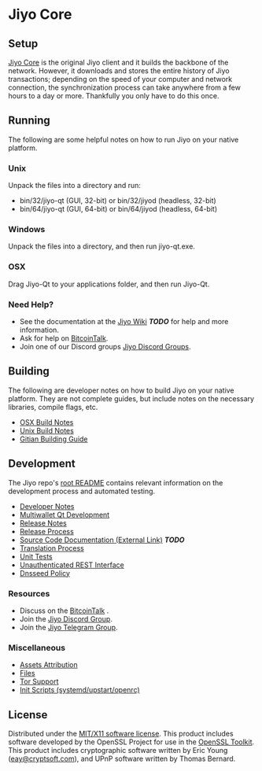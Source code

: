 Jiyo Core
=====================

Setup
---------------------
[Jiyo Core](https://github.com/jiyo-project/jiyo) is the original Jiyo client and it builds the backbone of the network. However, it downloads and stores the entire history of Jiyo transactions; depending on the speed of your computer and network connection, the synchronization process can take anywhere from a few hours to a day or more. Thankfully you only have to do this once.

Running
---------------------
The following are some helpful notes on how to run Jiyo on your native platform.

### Unix

Unpack the files into a directory and run:

- bin/32/jiyo-qt (GUI, 32-bit) or bin/32/jiyod (headless, 32-bit)
- bin/64/jiyo-qt (GUI, 64-bit) or bin/64/jiyod (headless, 64-bit)

### Windows

Unpack the files into a directory, and then run jiyo-qt.exe.

### OSX

Drag Jiyo-Qt to your applications folder, and then run Jiyo-Qt.

### Need Help?

* See the documentation at the [Jiyo Wiki](https://en.bitcoin.it/wiki/Main_Page) ***TODO***
for help and more information.
* Ask for help on [BitcoinTalk](https://bitcointalk.org/index.php?topic=506320.0).
* Join one of our Discord groups [Jiyo Discord Groups](https://discord.gg/8tbvMQM).

Building
---------------------
The following are developer notes on how to build Jiyo on your native platform. They are not complete guides, but include notes on the necessary libraries, compile flags, etc.

- [OSX Build Notes](build-osx.md)
- [Unix Build Notes](build-unix.md)
- [Gitian Building Guide](gitian-building.md)

Development
---------------------
The Jiyo repo's [root README](https://github.com/jiyo-project/jiyo/blob/master/README.md) contains relevant information on the development process and automated testing.

- [Developer Notes](developer-notes.md)
- [Multiwallet Qt Development](multiwallet-qt.md)
- [Release Notes](release-notes.md)
- [Release Process](release-process.md)
- [Source Code Documentation (External Link)](https://dev.visucore.com/bitcoin/doxygen/) ***TODO***
- [Translation Process](translation_process.md)
- [Unit Tests](unit-tests.md)
- [Unauthenticated REST Interface](REST-interface.md)
- [Dnsseed Policy](dnsseed-policy.md)

### Resources

* Discuss on the [BitcoinTalk](https://bitcointalk.org/index.php?topic=506320.0) .
* Join the [Jiyo Discord Group](https://discord.gg/VStxaRy).
* Join the [Jiyo Telegram Group](https://t.me/HempCoinOfficial).

### Miscellaneous
- [Assets Attribution](assets-attribution.md)
- [Files](files.md)
- [Tor Support](tor.md)
- [Init Scripts (systemd/upstart/openrc)](init.md)

License
---------------------
Distributed under the [MIT/X11 software license](http://www.opensource.org/licenses/mit-license.php).
This product includes software developed by the OpenSSL Project for use in the [OpenSSL Toolkit](https://www.openssl.org/). This product includes
cryptographic software written by Eric Young ([eay@cryptsoft.com](mailto:eay@cryptsoft.com)), and UPnP software written by Thomas Bernard.
